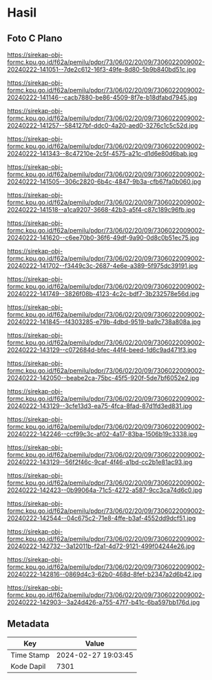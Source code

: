 # Hasil

## Foto C Plano

https://sirekap-obj-formc.kpu.go.id/f62a/pemilu/pdpr/73/06/02/20/09/7306022009002-20240222-141051--7de2c612-16f3-49fe-8d80-5b9b840bd51c.jpg

https://sirekap-obj-formc.kpu.go.id/f62a/pemilu/pdpr/73/06/02/20/09/7306022009002-20240222-141146--cacb7880-be86-4509-8f7e-b18dfabd7945.jpg

https://sirekap-obj-formc.kpu.go.id/f62a/pemilu/pdpr/73/06/02/20/09/7306022009002-20240222-141257--584127bf-ddc0-4a20-aed0-3276c1c5c52d.jpg

https://sirekap-obj-formc.kpu.go.id/f62a/pemilu/pdpr/73/06/02/20/09/7306022009002-20240222-141343--8c47210e-2c5f-4575-a21c-d1d6e80d6bab.jpg

https://sirekap-obj-formc.kpu.go.id/f62a/pemilu/pdpr/73/06/02/20/09/7306022009002-20240222-141505--306c2820-6b4c-4847-9b3a-cfb67fa0b060.jpg

https://sirekap-obj-formc.kpu.go.id/f62a/pemilu/pdpr/73/06/02/20/09/7306022009002-20240222-141518--a1ca9207-3668-42b3-a5f4-c87c189c96fb.jpg

https://sirekap-obj-formc.kpu.go.id/f62a/pemilu/pdpr/73/06/02/20/09/7306022009002-20240222-141620--c6ee70b0-36f6-49df-9a90-0d8c0b51ec75.jpg

https://sirekap-obj-formc.kpu.go.id/f62a/pemilu/pdpr/73/06/02/20/09/7306022009002-20240222-141702--f3449c3c-2687-4e6e-a389-5f975dc39191.jpg

https://sirekap-obj-formc.kpu.go.id/f62a/pemilu/pdpr/73/06/02/20/09/7306022009002-20240222-141749--3826f08b-4123-4c2c-bdf7-3b232578e56d.jpg

https://sirekap-obj-formc.kpu.go.id/f62a/pemilu/pdpr/73/06/02/20/09/7306022009002-20240222-141845--f4303285-e79b-4dbd-9519-ba9c738a808a.jpg

https://sirekap-obj-formc.kpu.go.id/f62a/pemilu/pdpr/73/06/02/20/09/7306022009002-20240222-143129--c072684d-bfec-44f4-beed-1d6c9ad471f3.jpg

https://sirekap-obj-formc.kpu.go.id/f62a/pemilu/pdpr/73/06/02/20/09/7306022009002-20240222-142050--beabe2ca-75bc-45f5-920f-5de7bf6052e2.jpg

https://sirekap-obj-formc.kpu.go.id/f62a/pemilu/pdpr/73/06/02/20/09/7306022009002-20240222-143129--3cfe13d3-ea75-4fca-8fad-87d1fd3ed831.jpg

https://sirekap-obj-formc.kpu.go.id/f62a/pemilu/pdpr/73/06/02/20/09/7306022009002-20240222-142246--ccf99c3c-af02-4a17-83ba-1506b19c3338.jpg

https://sirekap-obj-formc.kpu.go.id/f62a/pemilu/pdpr/73/06/02/20/09/7306022009002-20240222-143129--56f2f46c-9caf-4f46-a1bd-cc2b1e81ac93.jpg

https://sirekap-obj-formc.kpu.go.id/f62a/pemilu/pdpr/73/06/02/20/09/7306022009002-20240222-142423--0b99064a-71c5-4272-a587-9cc3ca74d6c0.jpg

https://sirekap-obj-formc.kpu.go.id/f62a/pemilu/pdpr/73/06/02/20/09/7306022009002-20240222-142544--04c675c2-71e8-4ffe-b3af-4552dd9dcf51.jpg

https://sirekap-obj-formc.kpu.go.id/f62a/pemilu/pdpr/73/06/02/20/09/7306022009002-20240222-142732--3a12011b-f2a1-4d72-9121-499f04244e26.jpg

https://sirekap-obj-formc.kpu.go.id/f62a/pemilu/pdpr/73/06/02/20/09/7306022009002-20240222-142816--0869d4c3-62b0-468d-8fef-b2347a2d6b42.jpg

https://sirekap-obj-formc.kpu.go.id/f62a/pemilu/pdpr/73/06/02/20/09/7306022009002-20240222-142903--3a24d426-a755-47f7-b41c-6ba597bb176d.jpg


## Metadata

| Key        | Value               |
| ---------- | ------------------- |
| Time Stamp | 2024-02-27 19:03:45 |
| Kode Dapil | 7301                |



